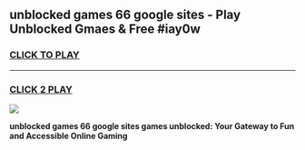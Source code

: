 
## unblocked games 66 google sites - Play Unblocked Gmaes & Free #iay0w
<h3>
<a href="https://news.freeplayer.one?title=unblocked_games_66_google_sites&ref=24F">CLICK TO PLAY</a></h3>
<hr>

<h3>
<a href="https://news.freeplayer.one?title=unblocked_games_66_google_sites&ref=24F">CLICK 2 PLAY</a>
  
</h3>

<a href="https://news.freeplayer.one?title=unblocked_games_66_google_sites&ref=24F/"><img src="https://clearcache.store/games.png"></a>


**unblocked games 66 google sites games unblocked: Your Gateway to Fun and Accessible Online Gaming**
